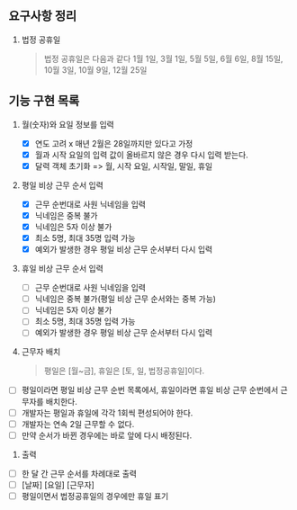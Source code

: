 ## 요구사항 정리

1. 법정 공휴일
   > 법정 공휴일은 다음과 같다
   > 1월 1일, 3월 1일, 5월 5일, 6월 6일, 8월 15일, 10월 3일, 10월 9일, 12월 25일

## 기능 구현 목록

1. 월(숫자)와 요일 정보를 입력
   - [x] 연도 고려 x 매년 2월은 28일까지만 있다고 가정
   - [x] 월과 시작 요일의 입력 값이 올바르지 않은 경우 다시 입력 받는다.
   - [x] 달력 객체 초기화 => 월, 시작 요일, 시작일, 말일, 휴일
2. 평일 비상 근무 순서 입력
   - [x] 근무 순번대로 사원 닉네임을 입력
   - [x] 닉네임은 중복 불가
   - [x] 닉네임은 5자 이상 불가
   - [x] 최소 5명, 최대 35명 입력 가능
   - [x] 예외가 발생한 경우 평일 비상 근무 순서부터 다시 입력
3. 휴일 비상 근무 순서 입력

   - [ ] 근무 순번대로 사원 닉네임을 입력
   - [ ] 닉네임은 중복 불가(평일 비상 근무 순서와는 중복 가능)
   - [ ] 닉네임은 5자 이상 불가
   - [ ] 최소 5명, 최대 35명 입력 가능
   - [ ] 예외가 발생한 경우 평일 비상 근무 순서부터 다시 입력

4. 근무자 배치
   > 평일은 [월~금], 휴일은 [토, 일, 법정공휴일]이다.

- [ ] 평일이라면 평일 비상 근무 순번 목록에서, 휴일이라면 휴일 비상 근무 순번에서 근무자를 배치한다.
- [ ] 개발자는 평일과 휴일에 각각 1회씩 편성되어야 한다.
- [ ] 개발자는 연속 2일 근무할 수 없다.
- [ ] 만약 순서가 바뀐 경우에는 바로 앞에 다시 배정된다.

1. 출력

- [ ] 한 달 간 근무 순서를 차례대로 출력
- [ ] [날짜] [요일] [근무자]
- [ ] 평일이면서 법정공휴일의 경우에만 휴일 표기
